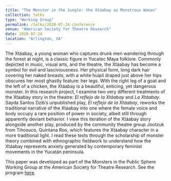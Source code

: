 ```yaml
---
title: "The Monster in the Jungle: the Xtáabay as Monstrous Woman"
collection: talks
type: "Working Group"
permalink: /talks/2020-07-24-conference
venue: "American Society for Theatre Research"
date: 2020-07-24
location: "Arlington, VA"
---
```


The Xtáabay, a young woman who captures drunk men wandering through the forest at night, is a classic figure in Yucatec Maya folklore. Commonly depicted in music, visual arts, and the theatre, the Xtáabay has become a symbol for evil and lasciviousness. Her physical form, long dark hair covering her naked breasts, with a white huipil draped just above her hips obscures her most ghastly feature: her legs. With the right leg of a goat and the left of a chicken, the Xtáabay is a beautiful, enticing, yet dangerous monster. In this research project, I examine two very different treatments of the Xtáabay story in the theatre: *El reflejo de la Xtáabay* and *La Xtáabay*. Sayda Santos Dzib’s unpublished play, *El reflejo de la Xtáabay*, reworks the traditional narrative of the Xtáabay into one where the female voice and body occupy a rare position of power in society, albeit still through apparently deviant behavior. I view this iteration of the Xtáabay story alongside another play, produced by the community theatre group Jootzuk from Tihosuco, Quintana Roo, which features the Xtáabay character in a more traditional light. I read these texts through the scholarship of monster theory combined with ethnographic fieldwork to understand how the Xtáabay represents anxiety generated by contemporary feminist movements in the Yucatán peninsula.   

This paper was developed as part of the Monsters in the Public Sphere Working Group at the American Society for Theatre Research. See the program [here](https://cdn.ymaws.com/www.astr.org/resource/resmgr/2019_conference/ASTR-ConferenceProgram2019-s.pdf).
